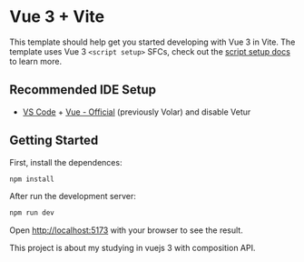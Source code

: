 # Vue 3 + Vite

This template should help get you started developing with Vue 3 in Vite. The template uses Vue 3 `<script setup>` SFCs, check out the [script setup docs](https://v3.vuejs.org/api/sfc-script-setup.html#sfc-script-setup) to learn more.

## Recommended IDE Setup

- [VS Code](https://code.visualstudio.com/) + [Vue - Official](https://marketplace.visualstudio.com/items?itemName=Vue.volar) (previously Volar) and disable Vetur

## Getting Started


First, install the dependences:

```bash
npm install
```

After run the development server:

```bash
npm run dev
```

Open [http://localhost:5173](http://localhost:5173) with your browser to see the result.

This project is about my studying in vuejs 3 with composition API.
